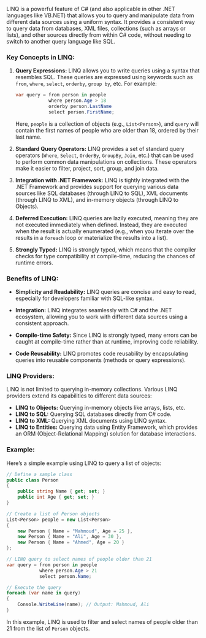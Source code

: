 LINQ is a powerful feature of C# (and also applicable in other .NET languages like VB.NET) that allows you to query and manipulate data from different data sources using a uniform syntax. It provides a consistent way to query data from databases, XML files, collections (such as arrays or lists), and other sources directly from within C# code, without needing to switch to another query language like SQL.

### Key Concepts in LINQ:

1. **Query Expressions:** LINQ allows you to write queries using a syntax that resembles SQL. These queries are expressed using keywords such as `from`, `where`, `select`, `orderby`, `group by`, etc. For example:
   ```csharp
   var query = from person in people
               where person.Age > 18
               orderby person.LastName
               select person.FirstName;
   ```
   Here, `people` is a collection of objects (e.g., `List<Person>`), and `query` will contain the first names of people who are older than 18, ordered by their last name.

2. **Standard Query Operators:** LINQ provides a set of standard query operators (`Where`, `Select`, `OrderBy`, `GroupBy`, `Join`, etc.) that can be used to perform common data manipulations on collections. These operators make it easier to filter, project, sort, group, and join data.

3. **Integration with .NET Framework:** LINQ is tightly integrated with the .NET Framework and provides support for querying various data sources like SQL databases (through LINQ to SQL), XML documents (through LINQ to XML), and in-memory objects (through LINQ to Objects).

4. **Deferred Execution:** LINQ queries are lazily executed, meaning they are not executed immediately when defined. Instead, they are executed when the result is actually enumerated (e.g., when you iterate over the results in a `foreach` loop or materialize the results into a list).

5. **Strongly Typed:** LINQ is strongly typed, which means that the compiler checks for type compatibility at compile-time, reducing the chances of runtime errors.

### Benefits of LINQ:

- **Simplicity and Readability:** LINQ queries are concise and easy to read, especially for developers familiar with SQL-like syntax.
  
- **Integration:** LINQ integrates seamlessly with C# and the .NET ecosystem, allowing you to work with different data sources using a consistent approach.

- **Compile-time Safety:** Since LINQ is strongly typed, many errors can be caught at compile-time rather than at runtime, improving code reliability.

- **Code Reusability:** LINQ promotes code reusability by encapsulating queries into reusable components (methods or query expressions).

### LINQ Providers:

LINQ is not limited to querying in-memory collections. Various LINQ providers extend its capabilities to different data sources:

- **LINQ to Objects:** Querying in-memory objects like arrays, lists, etc.
- **LINQ to SQL:** Querying SQL databases directly from C# code.
- **LINQ to XML:** Querying XML documents using LINQ syntax.
- **LINQ to Entities:** Querying data using Entity Framework, which provides an ORM (Object-Relational Mapping) solution for database interactions.

### Example:

Here’s a simple example using LINQ to query a list of objects:

```csharp
// Define a sample class
public class Person
{
    public string Name { get; set; }
    public int Age { get; set; }
}

// Create a list of Person objects
List<Person> people = new List<Person>
{
    new Person { Name = "Mahmoud", Age = 25 },
    new Person { Name = "Ali", Age = 30 },
    new Person { Name = "Ahmed", Age = 20 }
};

// LINQ query to select names of people older than 21
var query = from person in people
            where person.Age > 21
            select person.Name;

// Execute the query
foreach (var name in query)
{
    Console.WriteLine(name); // Output: Mahmoud, Ali
}
```

In this example, LINQ is used to filter and select names of people older than 21 from the list of `Person` objects.